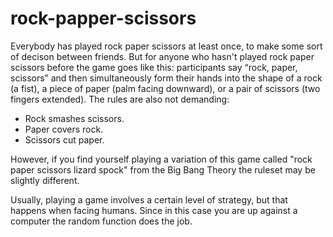 # rock-papper-scissors
Everybody has played rock paper scissors at least once, to make some sort of decison between friends. But for anyone who hasn't played rock paper scissors before the game goes like this: participants say “rock, paper, scissors” and then simultaneously form their hands into the shape of a rock (a fist), a piece of paper (palm facing downward), or a pair of scissors (two fingers extended). 
The rules are also not demanding: 
- Rock smashes scissors.
- Paper covers rock.
- Scissors cut paper. 

However, if you find yourself playing a variation of this game called "rock paper scissors lizard spock" from the Big Bang Theory the ruleset may be slightly different.

Usually, playing a game involves a certain level of strategy, but that happens when facing humans. Since in this case you are up against a computer the random function does the job. 
